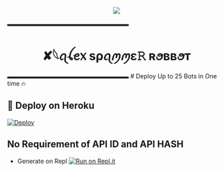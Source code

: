 


<p align="center">
  <img src="https://telegra.ph/file/47c2d4f4a5d89a0f49ee1.jpg">
</p>

▬▬▬▬▬▬▬▬▬▬▬▬▬▬▬▬▬▬▬▬
<h1 align="center">
  <b>✘𓆩ꪖꪶꫀ᥊ sρꪖꪑꪑε𝚁 ʀꪮʙʙꪮᴛ </b>
</h1>▬▬▬▬▬▬▬▬▬▬▬▬▬▬▬▬▬▬▬▬
#  Deploy Up to 25 Bots in One time 🔥 

## 🚀 Deploy on Heroku 
[![Deploy](https://www.herokucdn.com/deploy/button.svg)](https://heroku.com/deploy?template=https://github.com/TeAm-MenTal/CEREALKILLERS-SPAM-ROBOT)


## No Requirement of API ID and API HASH

   - Generate on Repl [![Run on Repl.it](https://repl.it/badge/github/MrRizoel/RiZoeLSpamBot)](https://replit.com/@TCeReaLkiller/CEREALKILLERS-SpAm-RoBoT)
